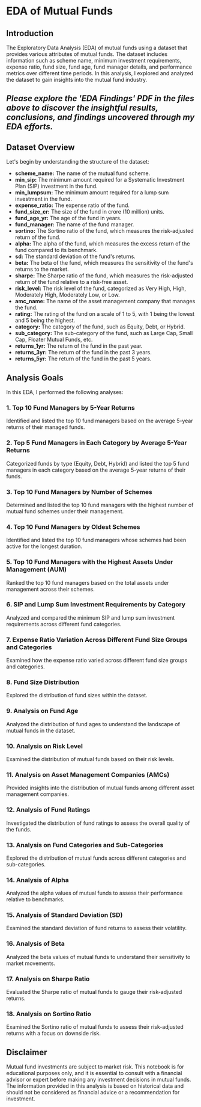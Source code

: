 # EDA of Mutual Funds

## Introduction 
The Exploratory Data Analysis (EDA) of mutual funds using a dataset that provides various attributes of mutual funds. The dataset includes information such as scheme name, minimum investment requirements, expense ratio, fund size, fund age, fund manager details, and performance metrics over different time periods. In this analysis, I explored and analyzed the dataset to gain insights into the mutual fund industry. 

## ***Please explore the 'EDA Findings' PDF in the files above to discover the insightful results, conclusions, and findings uncovered through my EDA efforts.***
## Dataset Overview
Let's begin by understanding the structure of the dataset:
  
- **scheme_name:** The name of the mutual fund scheme.
- **min_sip:** The minimum amount required for a Systematic Investment Plan (SIP) investment in the fund.
- **min_lumpsum:** The minimum amount required for a lump sum investment in the fund.
- **expense_ratio:** The expense ratio of the fund.
- **fund_size_cr:** The size of the fund in crore (10 million) units.
- **fund_age_yr:** The age of the fund in years.
- **fund_manager:** The name of the fund manager.
- **sortino:** The Sortino ratio of the fund, which measures the risk-adjusted return of the fund.
- **alpha:** The alpha of the fund, which measures the excess return of the fund compared to its benchmark.
- **sd:** The standard deviation of the fund's returns.
- **beta:** The beta of the fund, which measures the sensitivity of the fund's returns to the market.
- **sharpe:** The Sharpe ratio of the fund, which measures the risk-adjusted return of the fund relative to a risk-free asset.
- **risk_level:** The risk level of the fund, categorized as Very High, High, Moderately High, Moderately Low, or Low.
- **amc_name:** The name of the asset management company that manages the fund.
- **rating:** The rating of the fund on a scale of 1 to 5, with 1 being the lowest and 5 being the highest.
- **category:** The category of the fund, such as Equity, Debt, or Hybrid.
- **sub_category:** The sub-category of the fund, such as Large Cap, Small Cap, Floater Mutual Funds, etc.
- **returns_1yr:** The return of the fund in the past year.
- **returns_3yr:** The return of the fund in the past 3 years.
- **returns_5yr:** The return of the fund in the past 5 years.
 

## Analysis Goals
In this EDA, I performed the following analyses:

### 1. Top 10 Fund Managers by 5-Year Returns
Identified and listed the top 10 fund managers based on the average 5-year returns of their managed funds.

### 2. Top 5 Fund Managers in Each Category by Average 5-Year Returns
Categorized funds by type (Equity, Debt, Hybrid) and listed the top 5 fund managers in each category based on the average 5-year returns of their funds.

### 3. Top 10 Fund Managers by Number of Schemes
Determined and listed the top 10 fund managers with the highest number of mutual fund schemes under their management.

### 4. Top 10 Fund Managers by Oldest Schemes
Identified and listed the top 10 fund managers whose schemes had been active for the longest duration.

### 5. Top 10 Fund Managers with the Highest Assets Under Management (AUM)
Ranked the top 10 fund managers based on the total assets under management across their schemes.

### 6. SIP and Lump Sum Investment Requirements by Category
Analyzed and compared the minimum SIP and lump sum investment requirements across different fund categories.

### 7. Expense Ratio Variation Across Different Fund Size Groups and Categories
Examined how the expense ratio varied across different fund size groups and categories.

### 8. Fund Size Distribution
Explored the distribution of fund sizes within the dataset.

### 9. Analysis on Fund Age
Analyzed the distribution of fund ages to understand the landscape of mutual funds in the dataset.

### 10. Analysis on Risk Level
Examined the distribution of mutual funds based on their risk levels.

### 11. Analysis on Asset Management Companies (AMCs)
Provided insights into the distribution of mutual funds among different asset management companies.

### 12. Analysis of Fund Ratings
Investigated the distribution of fund ratings to assess the overall quality of the funds.

### 13. Analysis on Fund Categories and Sub-Categories
Explored the distribution of mutual funds across different categories and sub-categories.

### 14. Analysis of Alpha
Analyzed the alpha values of mutual funds to assess their performance relative to benchmarks.

### 15. Analysis of Standard Deviation (SD)
Examined the standard deviation of fund returns to assess their volatility.

### 16. Analysis of Beta
Analyzed the beta values of mutual funds to understand their sensitivity to market movements.

### 17. Analysis on Sharpe Ratio
Evaluated the Sharpe ratio of mutual funds to gauge their risk-adjusted returns.

### 18. Analysis on Sortino Ratio
Examined the Sortino ratio of mutual funds to assess their risk-adjusted returns with a focus on downside risk.

## Disclaimer
Mutual fund investments are subject to market risk. This notebook is for educational purposes only, and it is essential to consult with a financial advisor or expert before making any investment decisions in mutual funds. The information provided in this analysis is based on historical data and should not be considered as financial advice or a recommendation for investment. 

